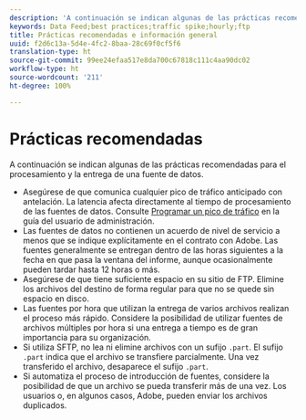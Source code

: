 ```yaml
---
description: 'A continuación se indican algunas de las prácticas recomendadas para el procesamiento y la entrega de una fuente de datos. Recomendaciones '
keywords: Data Feed;best practices;traffic spike;hourly;ftp
title: Prácticas recomendadas e información general
uuid: f2d6c13a-5d4e-4fc2-8baa-28c69f0cf5f6
translation-type: ht
source-git-commit: 99ee24efaa517e8da700c67818c111c4aa90dc02
workflow-type: ht
source-wordcount: '211'
ht-degree: 100%

---
```



# Prácticas recomendadas

A continuación se indican algunas de las prácticas recomendadas para el procesamiento y la entrega de una fuente de datos.

* Asegúrese de que comunica cualquier pico de tráfico anticipado con antelación. La latencia afecta directamente al tiempo de procesamiento de las fuentes de datos. Consulte [Programar un pico de tráfico](/help/admin/c-traffic-management/t-traffic-schedule-spike.md) en la guía del usuario de administración.
* Las fuentes de datos no contienen un acuerdo de nivel de servicio a menos que se indique explícitamente en el contrato con Adobe. Las fuentes generalmente se entregan dentro de las horas siguientes a la fecha en que pasa la ventana del informe, aunque ocasionalmente pueden tardar hasta 12 horas o más.
* Asegúrese de que tiene suficiente espacio en su sitio de FTP. Elimine los archivos del destino de forma regular para que no se quede sin espacio en disco.
* Las fuentes por hora que utilizan la entrega de varios archivos realizan el proceso más rápido. Considere la posibilidad de utilizar fuentes de archivos múltiples por hora si una entrega a tiempo es de gran importancia para su organización.
* Si utiliza SFTP, no lea ni elimine archivos con un sufijo `.part`. El sufijo `.part` indica que el archivo se transfiere parcialmente. Una vez transferido el archivo, desaparece el sufijo `.part`.
* Si automatiza el proceso de introducción de fuentes, considere la posibilidad de que un archivo se pueda transferir más de una vez. Los usuarios o, en algunos casos, Adobe, pueden enviar los archivos duplicados.
